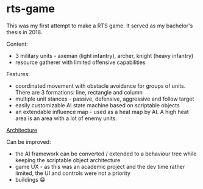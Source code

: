 # rts-game

This was my first attempt to make a RTS game. It served as my bachelor's thesis in 2018.

Content:
- 3 military units - axeman (light infantry), archer, knight (heavy infantry)
- resource gatherer with limited offensive capabilities

Features:
- coordinated movement with obstacle avoidance for groups of units. There are 3 formations: line, rectangle and column
- multiple unit stances - passive, defensive, aggressive and follow target
- easily customizable AI state machine based on scriptable objects
- an extendable influence map - used as a heat map by AI. A high heat area is an area with a lot of enemy units.

[Architecture](./architecture/architecture.md)

Can be improved:
- the AI framework can be converted / extended to a behaviour tree while keeping the scriptable object architecture
- game UX - as this was an academic project and the dev time rather limited, the UI and controls were not a priority
- buildings 😁
